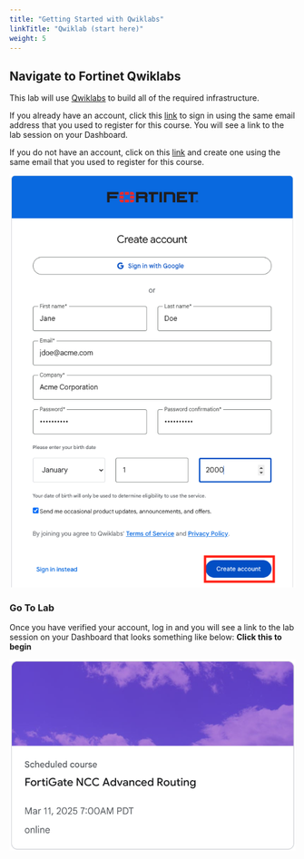```yaml
---
title: "Getting Started with Qwiklabs"
linkTitle: "Qwiklab (start here)"
weight: 5
---
```


## Navigate to Fortinet Qwiklabs

This lab will use [Qwiklabs](https://fortinet.qwiklabs.com) to build all of the required infrastructure.

If you already have an account, click this [link](https://fortinet.qwiklabs.com/users/sign_in) to sign in using the same email address that you used to register for this course.  You will see a link to the lab session on your Dashboard.  

If you do not have an account, click on this [link](https://fortinet.qwiklabs.com/users/sign_up) and create one using the same email that you used to register for this course.  

![Create Account](ql_create.png)

### Go To Lab

Once you have verified your account, log in and you will see a link to the lab session on your Dashboard that looks something like below:
**Click this to begin**

![Lab Start](lab_start.png)
